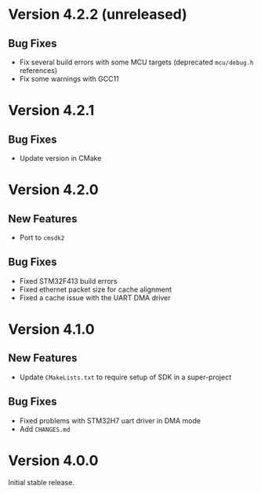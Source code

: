 # Version 4.2.2 (unreleased)

## Bug Fixes

- Fix several build errors with some MCU targets (deprecated `mcu/debug.h` references)
- Fix some warnings with GCC11

# Version 4.2.1

## Bug Fixes

- Update version in CMake

# Version 4.2.0

## New Features

- Port to `cmsdk2`

## Bug Fixes

- Fixed STM32F413 build errors
- Fixed ethernet packet size for cache alignment
- Fixed a cache issue with the UART DMA driver

# Version 4.1.0

## New Features

- Update `CMakeLists.txt` to require setup of SDK in a super-project

## Bug Fixes

- Fixed problems with STM32H7 uart driver in DMA mode
- Add `CHANGES.md`

# Version 4.0.0

Initial stable release.
